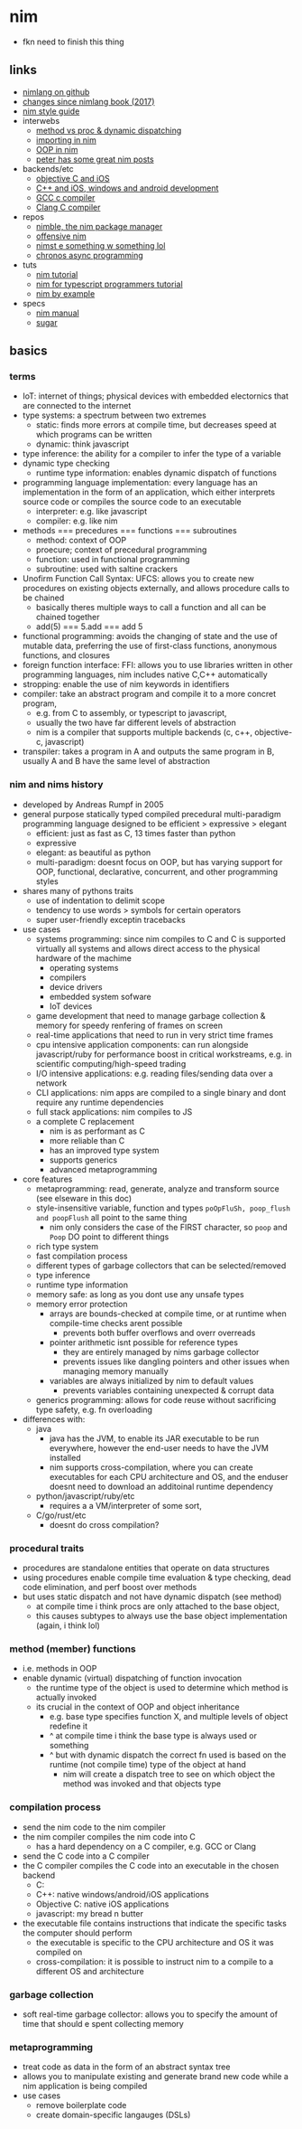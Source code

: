 # nim

- fkn need to finish this thing

## links

- [nimlang on github](https://github.com/nim-lang/)
- [changes since nimlang book (2017)](https://deepakg.github.io/nim/2019/09/28/nim-in-action-errata.html)
- [nim style guide](https://status-im.github.io/nim-style-guide/)
- interwebs
  - [method vs proc & dynamic dispatching](https://matthiashager.com/proc-method-nim)
  - [importing in nim](https://narimiran.github.io/2019/07/01/nim-import.html)
  - [OOP in nim](https://matthiashager.com/nim-object-oriented-programming)
  - [peter has some great nim posts](https://peterme.net/tags/nim.html)
- backends/etc
  - [objective C and iOS](https://developer.apple.com/library/archive/documentation/Cocoa/Conceptual/ProgrammingWithObjectiveC/Introduction/Introduction.html)
  - [C++ and iOS, windows and android development](https://devblogs.microsoft.com/cppblog/android-and-ios-development-with-c-in-visual-studio/)
  - [GCC c compiler](https://gcc.gnu.org/)
  - [Clang C compiler](http://clang.org/)
- repos
  - [nimble, the nim package manager](https://github.com/nim-lang/nimble)
  - [offensive nim](https://s3cur3th1ssh1t.github.io/Playing-with-OffensiveNim/)
  - [nimst e something w something lol](https://github.com/status-im/nim-stew)
  - [chronos async programming](https://github.com/status-im/nim-chronos/)
- tuts
  - [nim tutorial](https://nim-lang.org/docs/tut1.html)
  - [nim for typescript programmers tutorial](https://github.com/nim-lang/Nim/wiki/Nim-for-TypeScript-Programmers)
  - [nim by example](https://nim-by-example.github.io/getting_started/)
- specs
  - [nim manual](https://nim-lang.org/docs/manual.html)
  - [sugar](https://nim-lang.org/docs/sugar.html)

## basics

### terms

- IoT: internet of things; physical devices with embedded electornics that are connected to the internet
- type systems: a spectrum between two extremes
  - static: finds more errors at compile time, but decreases speed at which programs can be written
  - dynamic: think javascript
- type inference: the ability for a compiler to infer the type of a variable
- dynamic type checking
  - runtime type information: enables dynamic dispatch of functions
- programming language implementation: every language has an implementation in the form of an application, which either interprets source code or compiles the source code to an executable
  - interpreter: e.g. like javascript
  - compiler: e.g. like nim
- methods === precedures === functions === subroutines
  - method: context of OOP
  - proecure; context of precedural programming
  - function: used in functional programming
  - subroutine: used with saltine crackers
- Unofirm Function Call Syntax: UFCS: allows you to create new procedures on existing objects externally, and allows procedure calls to be chained
  - basically theres multiple ways to call a function and all can be chained together
  - add(5) === 5.add === add 5
- functional programming: avoids the changing of state and the use of mutable data, preferring the use of first-class functions, anonymous functions, and closures
- foreign function interface: FFI: allows you to use libraries written in other programming languages, nim includes native C,C++ automatically
- stropping: enable the use of nim keywords in identifiers
- compiler: take an abstract program and compile it to a more concret program,
  - e.g. from C to assembly, or typescript to javascript,
  - usually the two have far different levels of abstraction
  - nim is a compiler that supports multiple backends (c, c++, objective-c, javascript)
- transpiler: takes a program in A and outputs the same program in B, usually A and B have the same level of abstraction

### nim and nims history

- developed by Andreas Rumpf in 2005
- general purpose statically typed compiled precedural multi-paradigm programming language designed to be efficient > expressive > elegant
  - efficient: just as fast as C, 13 times faster than python
  - expressive
  - elegant: as beautiful as python
  - multi-paradigm: doesnt focus on OOP, but has varying support for OOP, functional, declarative, concurrent, and other programming styles
- shares many of pythons traits
  - use of indentation to delimit scope
  - tendency to use words > symbols for certain operators
  - super user-friendly exceptin tracebacks
- use cases
  - systems programming: since nim compiles to C and C is supported virtually all systems and allows direct access to the physical hardware of the machime
    - operating systems
    - compilers
    - device drivers
    - embedded system sofware
    - IoT devices
  - game development that need to manage garbage collection & memory for speedy renfering of frames on screen
  - real-time applications that need to run in very strict time frames
  - cpu intensive application components: can run alongside javascript/ruby for performance boost in critical workstreams, e.g. in scientific computing/high-speed trading
  - I/O intensive applications: e.g. reading files/sending data over a network
  - CLI applications: nim apps are compiled to a single binary and dont require any runtime dependencies
  - full stack applications: nim compiles to JS
  - a complete C replacement
    - nim is as performant as C
    - more reliable than C
    - has an improved type system
    - supports generics
    - advanced metaprogramming
- core features
  - metaprogramming: read, generate, analyze and transform source (see elseware in this doc)
  - style-insensitive variable, function and types `poOpFluSh, poop_flush and poopFlush` all point to the same thing
    - nim only considers the case of the FIRST character, so `poop` and `Poop` DO point to different things
  - rich type system
  - fast compilation process
  - different types of garbage collectors that can be selected/removed
  - type inference
  - runtime type information
  - memory safe: as long as you dont use any unsafe types
  - memory error protection
    - arrays are bounds-checked at compile time, or at runtime when compile-time checks arent possible
      - prevents both buffer overflows and overr overreads
    - pointer arithmetic isnt possible for reference types
      - they are entirely managed by nims garbage collector
      - prevents issues like dangling pointers and other issues when managing memory manually
    - variables are always initialized by nim to default values
      - prevents variables containing unexpected & corrupt data
  - generics programming: allows for code reuse without sacrificing type safety, e.g. fn overloading
- differences with:
  - java
    - java has the JVM, to enable its JAR executable to be run everywhere, however the end-user needs to have the JVM installed
    - nim supports cross-compilation, where you can create executables for each CPU architecture and OS, and the enduser doesnt need to download an additoinal runtime dependency
  - python/javascript/ruby/etc
    - requires a a VM/interpreter of some sort,
  - C/go/rust/etc
    - doesnt do cross compilation?

### procedural traits

- procedures are standalone entities that operate on data structures
- using procedures enable compile time evaluation & type checking, dead code elimination, and perf boost over methods
- but uses static dispatch and not have dynamic dispatch (see method)
  - at compile time i think procs are only attached to the base object,
  - this causes subtypes to always use the base object implementation (again, i think lol)

### method (member) functions

- i.e. methods in OOP
- enable dynamic (virtual) dispatching of function invocation
  - the runtime type of the object is used to determine which method is actually invoked
  - its crucial in the context of OOP and object inheritance
    - e.g. base type specifies function X, and multiple levels of object redefine it
    - ^ at compile time i think the base type is always used or something
    - ^ but with dynamic dispatch the correct fn used is based on the runtime (not compile time) type of the object at hand
      - nim will create a dispatch tree to see on which object the method was invoked and that objects type

### compilation process

- send the nim code to the nim compiler
- the nim compiler compiles the nim code into C
  - has a hard dependency on a C compiler, e.g. GCC or Clang
- send the C code into a C compiler
- the C compiler compiles the C code into an executable in the chosen backend
  - C:
  - C++: native windows/android/iOS applications
  - Objective C: native iOS applications
  - javascript: my bread n butter
- the executable file contains instructions that indicate the specific tasks the computer should perform
  - the executable is specific to the CPU architecture and OS it was compiled on
  - cross-compilation: it is possible to instruct nim to a compile to a different OS and architecture

### garbage collection

- soft real-time garbage collector: allows you to specify the amount of time that should e spent collecting memory

### metaprogramming

- treat code as data in the form of an abstract syntax tree
- allows you to manipulate existing and generate brand new code while a nim application is being compiled
- use cases
  - remove boilerplate code
  - create domain-specific langauges (DSLs)

